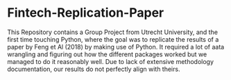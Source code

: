 # Fintech-Replication-Paper
This Repository contains a Group Project from Utrecht University, and the first time touching Python, where the goal was to replicate the results of a paper by Feng et Al (2018) by making use of Python. It required a lot of aata wrangling and figuring out how the different packages worked but we managed to do it reasonably well. Due to lack of extensive methodology documentation, our results do not perfectly align with theirs.

